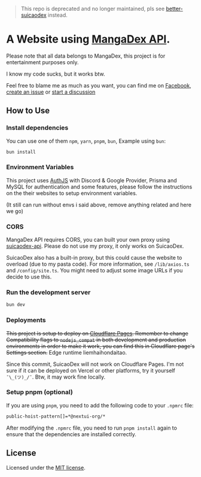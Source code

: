 > This repo is deprecated and no longer maintained, pls see [better-suicaodex](https://github.com/TNTKien/better-suicaodex) instead.

# A Website using [MangaDex API](https://api.mangadex.org/docs/).

Please note that all data belongs to MangaDex, this project is for entertainment purposes only.

I know my code sucks, but it works btw.

Feel free to blame me as much as you want, you can find me on [Facebook](https://www.facebook.com/suicaodex), [create an issue](https://github.com/TNTKien/suicaodex/issues/new) or [start a discussion](https://github.com/TNTKien/suicaodex/discussions)
## How to Use

### Install dependencies

You can use one of them `npm`, `yarn`, `pnpm`, `bun`, Example using `bun`:

```bash
bun install
```

### Environment Variables

This project uses [AuthJS](https://authjs.dev/) with Discord & Google Provider, Prisma and MySQL for authentication and some features, please follow the instructions on the their websites to setup environment variables.

(It still can run without envs i said above, remove anything related and here we go)

### CORS

MangaDex API requires CORS, you can built your own proxy using [suicaodex-api](https://github.com/TNTKien/suicaodex-api). Please do not use my proxy, it only works on SuicaoDex.

SuicaoDex also has a built-in proxy, but this could cause the website to overload (due to my pasta code). For more information, see `/lib/axios.ts` and `/config/site.ts`. You might need to adjust some image URLs if you decide to use this.

### Run the development server

```bash
bun dev
```

### Deployments

~~This project is setup to deploy on [Cloudflare Pages](https://pages.cloudflare.com/). Remember to change Compatibility flags to `nodejs_compat` in both development and production environments in order to make it work, you can find this in Cloudflare page's Settings section.~~ Edge runtime liemhaihondaitao.

Since this commit, SuicaoDex will not work on Cloudflare Pages. I'm not sure if it can be deployed on Vercel or other platforms, try it yourself `¯\_(ツ)_/¯`. Btw, it may work fine locally.

### Setup pnpm (optional)

If you are using `pnpm`, you need to add the following code to your `.npmrc` file:

```bash
public-hoist-pattern[]=*@nextui-org/*
```

After modifying the `.npmrc` file, you need to run `pnpm install` again to ensure that the dependencies are installed correctly.

## License

Licensed under the [MIT license](https://github.com/nextui-org/next-app-template/blob/main/LICENSE).
